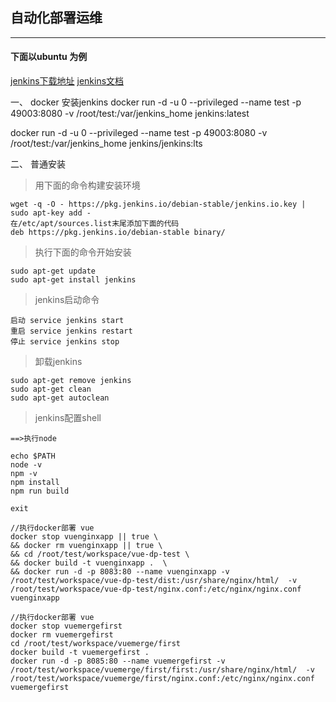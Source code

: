 ## 自动化部署运维
****
#### 下面以ubuntu 为例

[jenkins下载地址](https://jenkins.io/zh/)
[jenkins文档](https://jenkins.io/zh/doc/)

一、 docker 安装jenkins
docker run -d -u 0 --privileged --name test -p 49003:8080 -v /root/test:/var/jenkins_home jenkins:latest

docker run -d -u 0 --privileged --name test -p 49003:8080 -v /root/test:/var/jenkins_home jenkins/jenkins:lts

二、 普通安装

>用下面的命令构建安装环境
```
wget -q -O - https://pkg.jenkins.io/debian-stable/jenkins.io.key | sudo apt-key add -
在/etc/apt/sources.list末尾添加下面的代码
deb https://pkg.jenkins.io/debian-stable binary/
```

>执行下面的命令开始安装 
```
sudo apt-get update
sudo apt-get install jenkins
```

>jenkins启动命令
```
启动 service jenkins start
重启 service jenkins restart
停止 service jenkins stop
```

>卸载jenkins
```
sudo apt-get remove jenkins
sudo apt-get clean
sudo apt-get autoclean
```


> jenkins配置shell
``` 
==>执行node

echo $PATH
node -v 
npm -v
npm install 
npm run build

exit
```
```
//执行docker部署 vue
docker stop vuenginxapp || true \
&& docker rm vuenginxapp || true \
&& cd /root/test/workspace/vue-dp-test \
&& docker build -t vuenginxapp .  \
&& docker run -d -p 8083:80 --name vuenginxapp -v /root/test/workspace/vue-dp-test/dist:/usr/share/nginx/html/  -v /root/test/workspace/vue-dp-test/nginx.conf:/etc/nginx/nginx.conf vuenginxapp 

```

```
//执行docker部署 vue
docker stop vuemergefirst
docker rm vuemergefirst
cd /root/test/workspace/vuemerge/first
docker build -t vuemergefirst .  
docker run -d -p 8085:80 --name vuemergefirst -v /root/test/workspace/vuemerge/first/first:/usr/share/nginx/html/  -v /root/test/workspace/vuemerge/first/nginx.conf:/etc/nginx/nginx.conf vuemergefirst 
```